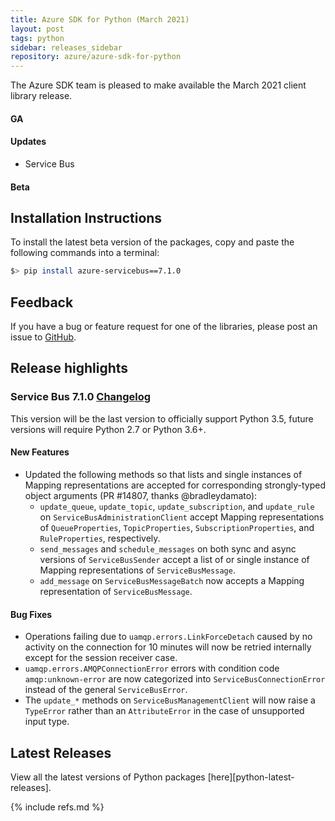 ```yaml
---
title: Azure SDK for Python (March 2021)
layout: post
tags: python
sidebar: releases_sidebar
repository: azure/azure-sdk-for-python
---
```


<!--
[pattern]: # (${PackageName}:${PackageVersion})
-->

The Azure SDK team is pleased to make available the March 2021 client library release.

#### GA

[pattern.ga]: # (- ${PackageFriendlyName})

#### Updates

- Service Bus

#### Beta

[pattern.beta]: # (- ${PackageFriendlyName})

## Installation Instructions

To install the latest beta version of the packages, copy and paste the following commands into a terminal:

```bash
$> pip install azure-servicebus==7.1.0
```

## Feedback

If you have a bug or feature request for one of the libraries, please post an issue to [GitHub](https://github.com/azure/azure-sdk-for-python/issues).

## Release highlights

### Service Bus 7.1.0 [Changelog](https://github.com/Azure/azure-sdk-for-python/tree/azure-servicebus_7.1.0/sdk/servicebus/azure-servicebus/CHANGELOG.md#710-2021-03-09)

This version will be the last version to officially support Python 3.5, future versions will require Python 2.7 or Python 3.6+.

#### New Features

- Updated the following methods so that lists and single instances of Mapping representations are accepted for corresponding strongly-typed object arguments (PR #14807, thanks @bradleydamato):
  - `update_queue`, `update_topic`, `update_subscription`, and `update_rule` on `ServiceBusAdministrationClient` accept Mapping representations of `QueueProperties`, `TopicProperties`, `SubscriptionProperties`, and `RuleProperties`, respectively.
  - `send_messages` and `schedule_messages` on both sync and async versions of `ServiceBusSender` accept a list of or single instance of Mapping representations of `ServiceBusMessage`.
  - `add_message` on `ServiceBusMessageBatch` now accepts a Mapping representation of `ServiceBusMessage`.

#### Bug Fixes 

- Operations failing due to `uamqp.errors.LinkForceDetach` caused by no activity on the connection for 10 minutes will now be retried internally except for the session receiver case.
- `uamqp.errors.AMQPConnectionError` errors with condition code `amqp:unknown-error` are now categorized into `ServiceBusConnectionError` instead of the general `ServiceBusError`.
- The `update_*` methods on `ServiceBusManagementClient` will now raise a `TypeError` rather than an `AttributeError` in the case of unsupported input type.

## Latest Releases

View all the latest versions of Python packages [here][python-latest-releases].

{% include refs.md %}
